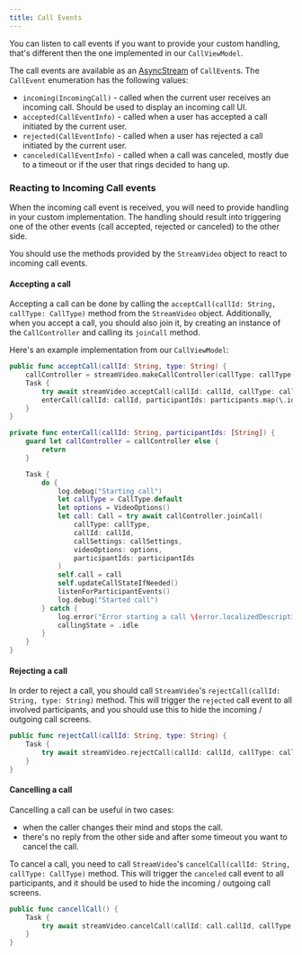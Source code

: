 ```yaml
---
title: Call Events
---
```


You can listen to call events if you want to provide your custom handling, that's different then the one implemented in our `CallViewModel`.

The call events are available as an [AsyncStream](https://developer.apple.com/documentation/swift/asyncstream) of `CallEvent`s. The `CallEvent` enumeration has the following values:
- `incoming(IncomingCall)` - called when the current user receives an incoming call. Should be used to display an incoming call UI.
- `accepted(CallEventInfo)` - called when a user has accepted a call initiated by the current user.
- `rejected(CallEventInfo)` - called when a user has rejected a call initiated by the current user.
- `canceled(CallEventInfo)` - called when a call was canceled, mostly due to a timeout or if the user that rings decided to hang up.

### Reacting to Incoming Call events

When the incoming call event is received, you will need to provide handling in your custom implementation. The handling should result into triggering one of the other events (call accepted, rejected or canceled) to the other side.

You should use the methods provided by the `StreamVideo` object to react to incoming call events. 

#### Accepting a call

Accepting a call can be done by calling the `acceptCall(callId: String, callType: CallType)` method from the `StreamVideo` object. Additionally, when you accept a call, you should also join it, by creating an instance of the `CallController` and calling its `joinCall` method.

Here's an example implementation from our `CallViewModel`:

```swift
public func acceptCall(callId: String, type: String) {
    callController = streamVideo.makeCallController(callType: callType(from: type), callId: callId)
    Task {
        try await streamVideo.acceptCall(callId: callId, callType: callType(from: type))
        enterCall(callId: callId, participantIds: participants.map(\.id))
    }
}

private func enterCall(callId: String, participantIds: [String]) {
    guard let callController = callController else {
        return
    }

    Task {
        do {
            log.debug("Starting call")
            let callType = CallType.default
            let options = VideoOptions()
            let call: Call = try await callController.joinCall(
                callType: callType,
                callId: callId,
                callSettings: callSettings,
                videoOptions: options,
                participantIds: participantIds
            )
            self.call = call
            self.updateCallStateIfNeeded()
            listenForParticipantEvents()
            log.debug("Started call")
        } catch {
            log.error("Error starting a call \(error.localizedDescription)")
            callingState = .idle
        }
    }
}
```

#### Rejecting a call

In order to reject a call, you should call `StreamVideo`'s `rejectCall(callId: String, type: String)` method. This will trigger the `rejected` call event to all involved participants, and you should use this to hide the incoming / outgoing call screens.

```swift
public func rejectCall(callId: String, type: String) {
    Task {
        try await streamVideo.rejectCall(callId: callId, callType: callType(from: type))
    }
}
```

#### Cancelling a call

Cancelling a call can be useful in two cases:
- when the caller changes their mind and stops the call.
- there's no reply from the other side and after some timeout you want to cancel the call.

To cancel a call, you need to call `StreamVideo`'s `cancelCall(callId: String, callType: CallType)` method. This will trigger the `canceled` call event to all participants, and it should be used to hide the incoming / outgoing call screens.

```swift
public func cancellCall() {
	Task {
        try await streamVideo.cancelCall(callId: call.callId, callType: call.callType)
    }
}
```